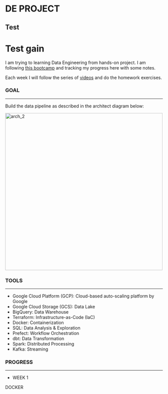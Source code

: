 # DE PROJECT

## Test ### 

Test gain
=======
I am trying to learning Data Engineering from hands-on project. I am following [this bootcamp](https://github.com/DataTalksClub/data-engineering-zoomcamp) and tracking my progress here with some notes.

Each week I will follow the series of [videos](https://www.youtube.com/playlist?list=PL3MmuxUbc_hJed7dXYoJw8DoCuVHhGEQb) and do the homework exercises. 

### GOAL
---
Build the data pipeline as described in the architect diagram below:

<img width="503" alt="arch_2" src="https://user-images.githubusercontent.com/10942817/228657822-7cf485b1-8d76-4a7c-83b9-fd844cb10689.png">

### TOOLS
---
- Google Cloud Platform (GCP): Cloud-based auto-scaling platform by Google
- Google Cloud Storage (GCS): Data Lake
- BigQuery: Data Warehouse
- Terraform: Infrastructure-as-Code (IaC)
- Docker: Containerization
- SQL: Data Analysis & Exploration
- Prefect: Workflow Orchestration
- dbt: Data Transformation
- Spark: Distributed Processing
- Kafka: Streaming

### PROGRESS
---
- WEEK 1 

DOCKER
